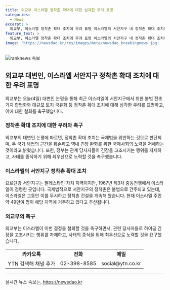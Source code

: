 ```yaml
---
title: 외교부 이스라엘 정착촌 확대에 대한 심각한 우려 표명
categories:
  - News
excerpt: >
  외교부, 이스라엘 정착촌 확대 조치에 우려 표명 이스라엘의 서안지구 내 정착촌 확대 조치에 대해 외교부가 우려를 표명했습니다. 정착촌 건설은 국제법 위반이며 두 국가 해법의 근간을 훼손하고 역내 긴장 완화를 위한 국제사회의 노력을 저해하는 것으로 지적하면서 이스라엘에 철회를 촉구했습니다. 또한 관계 당사자들이 긴장을 고조시키는 행위를 자제하고 사태를 종식하기 위해 최우선으로 노력할 것을 촉구했습니다. 요르단강 서안지구는 팔레스타인 자치 지역이지만, 이스라엘이 1967년 점령한 곳으로 국제법적으로 정착촌은 불법으로 간주됩니다.
feature_text: >
  외교부, 이스라엘 정착촌 확대 조치에 우려 표명 이스라엘의 서안지구 내 정착촌 확대 조치에 대해 외교부가 우려를 표명했습니다. 정착촌 건설은 국제법 위반이며 두 국가 해법의 근간을 훼손하고 역내 긴장 완화를 위한 국제사회의 노력을 저해하는 것으로 지적하면서 이스라엘에 철회를 촉구했습니다. 또한 관계 당사자들이 긴장을 고조시키는 행위를 자제하고 사태를 종식하기 위해 최우선으로 노력할 것을 촉구했습니다. 요르단강 서안지구는 팔레스타인 자치 지역이지만, 이스라엘이 1967년 점령한 곳으로 국제법적으로 정착촌은 불법으로 간주됩니다.
image: 'https://newsdao.kr/res/images/meta/newsdao_breakingnews.jpg'
---
```


<p><img src="https://newsdao.kr/res/images/meta/newsdao_breakingnews.jpg" alt="ranknews 속보" /></p>

<h2 data-ke-size="size26">외교부 대변인, 이스라엘 서안지구 정착촌 확대 조치에 대한 우려 표명</h2>

<p data-ke-size="size16">외교부는 오늘(4일) 대변인 논평을 통해 최근 이스라엘이 서안지구에서 취한 불법 전초기지 합법화와 대규모 토지 국유화 등 정착촌 확대 조치에 대해 심각한 우려를 표명하고, 이에 대한 철회를 촉구했습니다.</p>

<h3>정착촌 확대 조치에 대한 우려와 촉구</h3>

<p data-ke-size="size16">외교부의 대변인 논평에 따르면, 정착촌 확대 조치는 국제법을 위반하는 것으로 판단되며, 두 국가 해법의 근간을 훼손하고 역내 긴장 완화를 위한 국제사회의 노력을 저해하는 것이라고 밝혔습니다. 또한, 정부는 관계 당사자들이 긴장을 고조시키는 행위를 자제하고, 사태를 종식하기 위해 최우선으로 노력할 것을 촉구했습니다.</p>

<h3>이스라엘의 서안지구 정착촌 확대 조치</h3>

<p data-ke-size="size16">요르단강 서안지구는 팔레스타인 자치 지역이지만, 1967년 제3차 중동전쟁에서 이스라엘이 점령한 곳입니다. 국제법적으로 서안지구의 정착촌은 불법으로 간주되고 있는데, 이스라엘은 그동안 이를 무시하고 정착촌 건설을 계속해 왔습니다. 현재 이스라엘 주민 약 49만여 명이 해당 지역에 거주하고 있다고 추산됩니다.</p>

<h3>외교부의 촉구</h3>

<p data-ke-size="size16">외교부는 이스라엘이 이번 결정을 철회할 것을 촉구하면서, 관련 당사자들로 하여금 긴장을 고조시키는 행위를 자제하고, 사태의 종식을 위해 최우선으로 노력할 것을 요구했습니다.</p>

<table>
  <tr>
    <td style="text-align: center; height: 17px;"><b>카카오톡</b></td>
    <td style="text-align: center; height: 17px;"><b>전화</b></td>
    <td style="text-align: center; height: 17px;"><b>메일</b></td>
  </tr>
  <tr>
    <td style="text-align: center; height: 17px;">YTN 검색해 채널 추가</td>
    <td style="text-align: center; height: 17px;">02-398-8585</td>
    <td style="text-align: center; height: 17px;">social@ytn.co.kr</td>
  </tr>
</table>

<hr>
실시간 뉴스 속보는, <a href="https://newsdao.kr" rel="dofollow">https://newsdao.kr</a>


